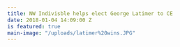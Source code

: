 ```yaml
---
title: NW Indivisble helps elect George Latimer to CE
date: 2018-01-04 14:09:00 Z
is featured: true
main-image: "/uploads/latimer%20wins.JPG"
---
```


